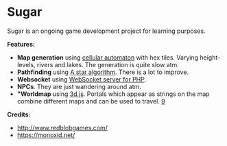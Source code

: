 # Sugar

Sugar is an ongoing game development project for learning purposes.

**Features:**
* **Map generation** using [cellular automaton](https://en.wikipedia.org/wiki/Cellular_automaton) with hex tiles. Varying height-levels, rivers and lakes. The generation is quite slow atm.
* **Pathfinding** using [A star algorithm](http://www.briangrinstead.com/blog/astar-search-algorithm-in-javascript). There is a lot to improve.
* **Websocket** using [WebSocket server for PHP](https://code.google.com/archive/p/php-websocket-server/).
* **NPCs**. They are just wandering around atm.
* **"Worldmap** using [3d.js](http://bl.ocks.org/d3noob/8043434). Portals which appear as strings on the map combine different maps and can be used to travel. [9](http://i.zyrup.kochab.uberspace.de/sugar/9/world.php)

**Credits:**
* http://www.redblobgames.com/
* https://monoxid.net/
